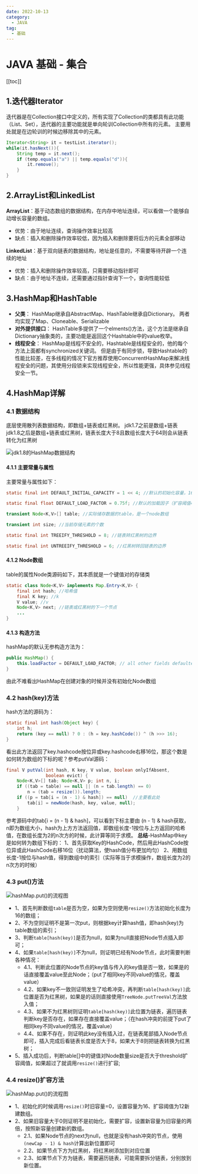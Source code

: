 ```yaml
---
date: 2022-10-13
category:
  - JAVA
tag:
  - 基础
---
```

# JAVA 基础 - 集合

[[toc]]

## 1.迭代器Iterator
迭代器是在Collection接口中定义的，所有实现了Collection的类都具有此功能（List、Set），迭代器的主要功能就是单向轮训Collection中所有的元素。
主要用处就是在边轮训的时候边移除其中的元素。
```java
Iterator<String> it = testList.iterator();
while(it.hasNext()){
    String temp = it.next();
    if (temp.equals("a") || temp.equals("d")){
        it.remove();
    }
}
```

## 2.ArrayList和LinkedList
**ArrayList**：基于动态数组的数据结构，在内存中地址连续，可以看做一个能够自动增长容量的数组。
- 优势：由于地址连续，查询操作效率比较高
- 缺点：插入和删除操作效率较低，因为插入和删除要将后方的元素全部移动

**LinkedList**：基于双向链表的数据结构，地址是任意的，不需要等待开辟一个连续的地址
- 优势：插入和删除操作效率较高，只需要移动指针即可
- 缺点：由于地址不连续，还需要通过指针查询下一个，查询性能较低

## 3.HashMap和HashTable
- **父类**：
HashMap继承自AbstractMap、HashTable继承自Dictionary。
两者均实现了Map、Cloneable、Serializable
- **对外提供接口**：
HashTable多提供了一个elments()方法，这个方法是继承自Dictionary抽象类的，主要功能是返回这个Hashtable中的value枚举。
- **线程安全**：
HashMap是线程不安全的，Hashtable是线程安全的，他的每个方法上面都有synchronized关键词。
但是由于有同步锁，导致Hashtable的性能比较差，在多线程的情况下官方推荐使用ConcurrentHashMap来解决线程安全的问题，其使用分段锁来实现线程安全，所以性能更强，具体参见线程安全一节。

## 4.HashMap详解
### 4.1 数据结构
底层使用散列表数据结构，即数组+链表或红黑树。
jdk1.7之前是数组+链表
jdk1.8之后是数组+链表或红黑树，链表长度大于8且数组长度大于64则会从链表转化为红黑树

![jdk1.8的HashMap数据结构](./image/hashmap-overview.png)

#### 4.1.1 主要常量与属性

主要常量与属性如下：
```java
static final int DEFAULT_INITIAL_CAPACITY = 1 << 4; //默认的初始化容量，16

static final float DEFAULT_LOAD_FACTOR = 0.75f; //默认的加载因子（扩容阈值=数组容量*加载因子）

transient Node<K,V>[] table; //实际储存数据的table，是一个node数组

transient int size; //当前存储元素的个数

static final int TREEIFY_THRESHOLD = 8; //链表转红黑树的边界

static final int UNTREEIFY_THRESHOLD = 6; //红黑树转回链表的边界
```

#### 4.1.2 Node数组

table的属性Node类源码如下，其本质就是一个键值对的存储类
```java
static class Node<K,V> implements Map.Entry<K,V> {
    final int hash; //哈希值
    final K key; //k
    V value; //v
    Node<K,V> next; //链表或红黑树的下一个节点
    ...
}
```

#### 4.1.3 构造方法
hashMap的默认无参构造方法为：
```java
public HashMap() {
    this.loadFactor = DEFAULT_LOAD_FACTOR; // all other fields defaulted
}
```
由此不难看出HashMap在创建对象的时候并没有初始化Node数组

### 4.2 hash(key)方法

hash方法的源码为：
```java
static final int hash(Object key) {
    int h;
    return (key == null) ? 0 : (h = key.hashCode()) ^ (h >>> 16);
}
```
看出此方法返回了key.hashcode按位异或key.hashcode右移16位，那这个数是如何转为数组的下标的呢？参考putVal源码：

```java
final V putVal(int hash, K key, V value, boolean onlyIfAbsent,
               boolean evict) {
    Node<K,V>[] tab; Node<K,V> p; int n, i;
    if ((tab = table) == null || (n = tab.length) == 0)
        n = (tab = resize()).length;
    if ((p = tab[i = (n - 1) & hash]) == null)  //主要看此处
        tab[i] = newNode(hash, key, value, null);
    }
```

参考源码中的tab[i = (n - 1) & hash]，可以看到下标主要由 (n - 1) & hash获取，n即为数组大小，hash为上方方法返回值，即数组长度-1按位与上方返回的哈希值，在数组长度为2的n次方的时候，此计算等同于求模。
**总结**-HashMap中key是如何转为数组下标的：
1、首先获取Key的HashCode，然后用此HashCode按位异或此HashCode右移16位（扰动算法，使hash值分布更加均匀）
2、用数组长度-1按位与hash值，得到数组中的索引（实际等当于求模操作，数组长度为2的n次方的时候）

### 4.3 put()方法

![hashMap.put()的流程图](./image/hashmap-put.png)

- 1、首先判断数组`table`是否为空，如果为空则使用`resize()`方法初始化长度为16的数组；
- 2、不为空则证明不是第一次put，则根据key计算hash值，即hash(key)为table数组的索引；
- 3、判断`table[hash(key)]`是否为null，如果为null直接把Node节点插入即可；
- 4、如果`table[hash(key)]`不为null，则证明已经有Node节点，此时需要判断各种情况：
  - 4.1、判断此位置的Node节点的key值与传入的key值是否一致，如果是的话直接覆盖value至此Node；（put了相同key不同value的情况，覆盖value）
  - 4.2、如果key不一致则证明发生了哈希冲突，再判断`table[hash(key)]`此位置是否为红黑树，如果是的话则直接使用`TreeNode.putTreeVal`方法放入值；
  - 4.3、如果不为红黑树则证明`table[hash(key)]`此位置为链表，遍历链表判断key是否存在，如果存在直接覆盖value；（在hash冲突的前提下put了相同key不同value的情况，覆盖value）
  - 4.4、如果不存在，则证明此key没有插入过，在链表尾部插入Node节点即可，插入完成后看链表长度是否大于8，如果大于8则把链表转换为红黑树；
- 5、插入成功后，判断table[]中的键值对Node数量size是否大于threshold扩容阈值，如果超过了就调用`resize()`进行扩容;

### 4.4 resize()扩容方法

![hashMap.put()的流程图](./image/hashmap-resize.png)

- 1、初始化的时候调用`resize()`时旧容量=0，设置容量为16、扩容阈值为12新建数组。
- 2、如果旧容量大于0则证明不是初始化，需要扩容，设置新容量为旧容量的两倍，按照新容量创建新的数组。
  - 2.1、如果Node节点的next为null，也就是没有hash冲突的节点，使用 `(newCap - 1) & hash`计算出新位置即可
  - 2.2、如果节点下方为红黑树，将红黑树添加到对应位置
  - 2.3、如果节点下方为链表，需要遍历链表，可能需要拆分链表，分别放到新位置。